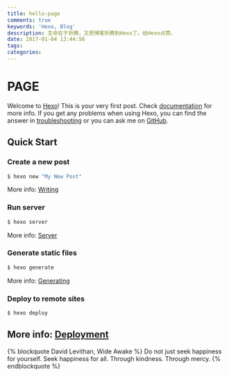 ```yaml
---
title: hello-page
comments: true
keywords: 'Hexo, Blog'
description: 生命在于折腾，又把博客折腾到Hexo了。给Hexo点赞。
date: 2017-01-04 13:44:56
tags:
categories:
---
```


# PAGE
Welcome to [Hexo](https://hexo.io/)! This is your very first post. Check [documentation](https://hexo.io/docs/) for more info. If you get any problems when using Hexo, you can find the answer in [troubleshooting](https://hexo.io/docs/troubleshooting.html) or you can ask me on [GitHub](https://github.com/hexojs/hexo/issues).

## Quick Start

### Create a new post

``` bash
$ hexo new "My New Post"
```

More info: [Writing](https://hexo.io/docs/writing.html)

### Run server

``` bash
$ hexo server
```

More info: [Server](https://hexo.io/docs/server.html)

### Generate static files

``` bash
$ hexo generate
```

More info: [Generating](https://hexo.io/docs/generating.html)

### Deploy to remote sites

``` bash
$ hexo deploy
```

More info: [Deployment](https://hexo.io/docs/deployment.html)
----
{% blockquote David Levithan, Wide Awake %}
Do not just seek happiness for yourself. Seek happiness for all. Through kindness. Through mercy.
{% endblockquote %}
